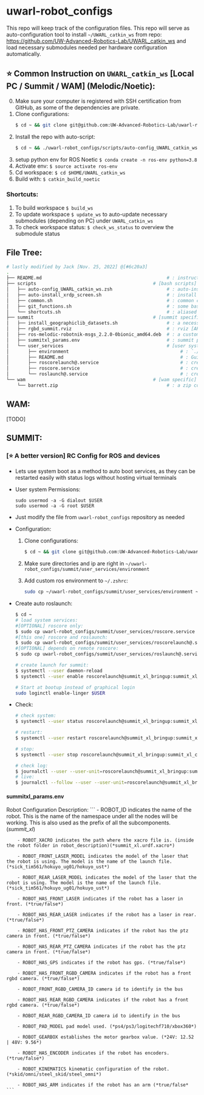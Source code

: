 # uwarl-robot_configs
This repo will keep track of the configuration files.
This repo will serve as auto-configuration tool to install `~/UWARL_catkin_ws` from repo: https://github.com/UW-Advanced-Robotics-Lab/UWARL_catkin_ws and load necessary submodules needed per hardware configuration automatically.

## ⭐ Common Instruction on `UWARL_catkin_ws` [Local PC / Summit / WAM] (Melodic/Noetic):
0. Make sure your computer is registered with SSH certification from GitHub, as some of the dependencies are private.
1. Clone configurations: 
    ```zsh
    $ cd ~ && git clone git@github.com:UW-Advanced-Robotics-Lab/uwarl-robot_configs.git
    ```
2. Install the repo with auto-script:
    ```zsh
    $ cd ~ && ./uwarl-robot_configs/scripts/auto-config_UWARL_catkin_ws.zsh
    ```
3. setup python env for ROS Noetic `$ conda create -n ros-env python=3.8`
4. Activate env: `$ source activate ros-env`
5. Cd workspace: `$ cd $HOME/UWARL_catkin_ws`
6. Build with: `$ catkin_build_noetic` 

### Shortcuts:
1. To build workspace `$ build_ws`
2. To update workspace `$ update_ws` to auto-update necessary submodules (depending on PC) under `UWARL_catkin_ws`
3. To check workspace status: `$ check_ws_status` to overview the submodule status

## File Tree:
```bash
# lastly modified by Jack [Nov. 25, 2022] @[#6c20a3]
.
├── README.md                                              # : instructions
├── scripts                                           # [bash scripts]
│   ├── auto-config_UWARL_catkin_ws.zsh                    # : auto-install `UWARL_catkin_ws`
│   ├── auto-install_xrdp_screen.sh                        # : install xrdp screen
│   ├── common.sh                                          # : common configurations
│   ├── git_functions.sh                                   # : some bash functions
│   └── shortcuts.sh                                       # : aliased shortcuts
├── summit                                            # [summit specific]
│   ├── install_geographiclib_datasets.sh                  # : a necessary script to config summit
│   ├── rgbd_summit.rviz                                   # : rviz [ARCHIVED]
│   ├── ros-melodic-robotnik-msgs_2.2.0-0bionic_amd64.deb  # : a custom built deb package for melodic summit hardware
│   ├── summitxl_params.env                                # : summit parameters
│   └── user_services                                      # [user system services]
│       ├── environment                                         # : `./ros/environment` to configure ros namespace at the boot (for auto-launching services)
│       ├── README.md                                           # : Guide
│       ├── roscorelaunch@.service                              # : create `roscore + launch` systemctl service
│       ├── roscore.service                                     # : create `roscore` systemctl service
│       └── roslaunch@.service                                  # : create `roslaunch` systemctl service
└── wam                                               # [wam specific]
    └── barrett.zip                                        # : a zip copy of barrett config       
```

## WAM:
[TODO]

## SUMMIT:

### [⭐ A better version] RC Config for ROS and devices

- Lets use system boot as a method to auto boot services, as they can be restarted easily with status logs without hosting virtual terminals

- User system Permissions:

    ```
    sudo usermod -a -G dialout $USER 
    sudo usermod -a -G root $USER
    ```

- Just modify the file from `uwarl-robot_configs` repository as needed

- Configuration:

    1. Clone configurations: 

        ```zsh
        $ cd ~ && git clone git@github.com:UW-Advanced-Robotics-Lab/uwarl-robot_configs.git
        ```

    2. Make sure directories and ip are right in `~/uwarl-robot_configs/summit/user_services/environment`

    3. Add custom ros environment to `~/.zshrc`:

        ```zsh
        sudo cp ~/uwarl-robot_configs/summit/user_services/environment ~/.ros/
        ```

- Create auto roslaunch:

    ```zsh
    $ cd ~
    # load system services:
    #[OPTIONAL] roscore only:
    $ sudo cp uwarl-robot_configs/summit/user_services/roscore.service /usr/lib/systemd/user
    #[this one] roscore and roslaunch:
    $ sudo cp uwarl-robot_configs/summit/user_services/roscorelaunch@.service /usr/lib/systemd/user
    #[OPTIONAL] depends on remote roscore:
    $ sudo cp uwarl-robot_configs/summit/user_services/roslaunch@.service /usr/lib/systemd/user 
    
    # create launch for summit:
    $ systemctl --user daemon-reload
    $ systemctl --user enable roscorelaunch@summit_xl_bringup:summit_xl_complete.launch
    
    # Start at bootup instead of graphical login
    sudo loginctl enable-linger $USER
    ```

- Check:

    ```zsh
    # check system:
    $ systemctl --user status roscorelaunch@summit_xl_bringup:summit_xl_complete.launch.service
    
    # restart:
    $ systemctl --user restart roscorelaunch@summit_xl_bringup:summit_xl_complete.launch.service
    
    # stop:
    $ systemctl --user stop roscorelaunch@summit_xl_bringup:summit_xl_complete.launch.service
    
    # check log:
    $ journalctl --user --user-unit=roscorelaunch@summit_xl_bringup:summit_xl_complete.launch.service
    # live:
    $ journalctl --follow --user --user-unit=roscorelaunch@summit_xl_bringup:summit_xl_complete.launch.service
    ```    

#### summitxl_params.env

Robot Configuration Description:
    ```
        - ROBOT_ID indicates the name of the robot. This is the name of the namespace under all the nodes will be working. This is also used as the prefix of all the subcomponents.(*summit_xl*)

        - ROBOT_XACRO indicates the path where the xacro file is. (inside the robot folder in robot_description)(*summit_xl.urdf.xacro*)

        - ROBOT_FRONT_LASER_MODEL indicates the model of the laser that the robot is using. The model is the name of the launch file.(*sick_tim561/hokuyo_ug01/hokuyo_ust*)

        - ROBOT_REAR_LASER_MODEL indicates the model of the laser that the robot is using. The model is the name of the launch file.(*sick_tim561/hokuyo_ug01/hokuyo_ust*)

        - ROBOT_HAS_FRONT_LASER indicates if the robot has a laser in front. (*true/false*)

        - ROBOT_HAS_REAR_LASER indicates if the robot has a laser in rear. (*true/false*)

        - ROBOT_HAS_FRONT_PTZ_CAMERA indicates if the robot has the ptz camera in front. (*true/false*)

        - ROBOT_HAS_REAR_PTZ_CAMERA indicates if the robot has the ptz camera in front. (*true/false*)

        - ROBOT_HAS_GPS indicates if the robot has gps. (*true/false*)

        - ROBOT_HAS_FRONT_RGBD_CAMERA indicates if the robot has a front rgbd camera. (*true/false*)

        - ROBOT_FRONT_RGBD_CAMERA_ID camera id to identify in the bus

        - ROBOT_HAS_REAR_RGBD_CAMERA indicates if the robot has a front rgbd camera. (*true/false*)

        - ROBOT_REAR_RGBD_CAMERA_ID camera id to identify in the bus

        - ROBOT_PAD_MODEL pad model used. (*ps4/ps3/logitechf710/xbox360*)

        - ROBOT_GEARBOX establishes the motor gearbox value. (*24V: 12.52 | 48V: 9.56*)

        - ROBOT_HAS_ENCODER indicates if the robot has encoders. (*true/false*)

        - ROBOT_KINEMATICS kinematic configuration of the robot. (*skid/omni/steel_skid/steel_omni*)

        - ROBOT_HAS_ARM indicates if the robot has an arm (*true/false*
    ```